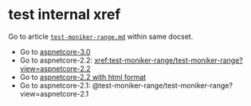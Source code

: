 # test internal xref

Go to article [`test-moniker-range.md`](https://github.com/v-pegao/test-ppe-719/blob/190814-v2-ad/test-ppe-719/test-moniker-range/test-moniker-range.md) within same docset.

- Go to [aspnetcore-3.0](xref:test-moniker-range/test-moniker-range?view=aspnetcore-3.0)
- Go to aspnetcore-2.2: <xref:test-moniker-range/test-moniker-range?view=aspnetcore-2.2>
- Go to <a href="xref:test-moniker-range/test-moniker-range?view=aspnetcore-2.2">aspnetcore-2.2 with html format</a>
- Go to aspnetcore-2.1: @test-moniker-range/test-moniker-range?view=aspnetcore-2.1
